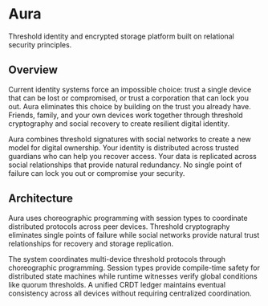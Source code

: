 # Aura

Threshold identity and encrypted storage platform built on relational security principles.

## Overview

Current identity systems force an impossible choice: trust a single device that can be lost or compromised, or trust a corporation that can lock you out. Aura eliminates this choice by building on the trust you already have. Friends, family, and your own devices work together through threshold cryptography and social recovery to create resilient digital identity.

Aura combines threshold signatures with social networks to create a new model for digital ownership. Your identity is distributed across trusted guardians who can help you recover access. Your data is replicated across social relationships that provide natural redundancy. No single point of failure can lock you out or compromise your security.

## Architecture

Aura uses choreographic programming with session types to coordinate distributed protocols across peer devices. Threshold cryptography eliminates single points of failure while social networks provide natural trust relationships for recovery and storage replication.

The system coordinates multi-device threshold protocols through choreographic programming. Session types provide compile-time safety for distributed state machines while runtime witnesses verify global conditions like quorum thresholds. A unified CRDT ledger maintains eventual consistency across all devices without requiring centralized coordination.
